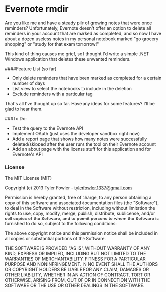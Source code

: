 Evernote rmdir
============================
Are you like me and have a steady pile of growing notes that were once reminders? Unfortunately, Evernote doesn't offer an option to delete all reminders in your account that are marked as completed, and so now I have about a dozen useless notes in my personal notebook marked "go grocery shopping" or "study for that exam tomorrow!"

This kind of thing causes me grief, so I thought I'd write a simple .NET Windows application that deletes these unwanted reminders.

####Feature List (so far)
- Only delete reminders that have been marked as completed for a certain number of days
- List view to select the notebooks to include in the deletion
- Exclude reminders with a particular tag

That's all I've thought up so far. Have any ideas for some features? I'll be glad to hear them.

###To Do:
- Test the query to the Evernote API
- Implement OAuth (just uses the developer sandbox right now)
- Add a report page that shows how many notes were successfully deleted/skipped after the user runs the tool on their Evernote account
- Add an about page with the license stuff for this application and for Evernote's API

### License
The MIT License (MIT)

Copyright (c) 2013 Tyler Fowler - tylerfowler.1337@gmail.com

Permission is hereby granted, free of charge, to any person obtaining a copy
of this software and associated documentation files (the "Software"), to deal
in the Software without restriction, including without limitation the rights
to use, copy, modify, merge, publish, distribute, sublicense, and/or sell
copies of the Software, and to permit persons to whom the Software is
furnished to do so, subject to the following conditions:

The above copyright notice and this permission notice shall be included in
all copies or substantial portions of the Software.

THE SOFTWARE IS PROVIDED "AS IS", WITHOUT WARRANTY OF ANY KIND, EXPRESS OR
IMPLIED, INCLUDING BUT NOT LIMITED TO THE WARRANTIES OF MERCHANTABILITY,
FITNESS FOR A PARTICULAR PURPOSE AND NONINFRINGEMENT. IN NO EVENT SHALL THE
AUTHORS OR COPYRIGHT HOLDERS BE LIABLE FOR ANY CLAIM, DAMAGES OR OTHER
LIABILITY, WHETHER IN AN ACTION OF CONTRACT, TORT OR OTHERWISE, ARISING FROM,
OUT OF OR IN CONNECTION WITH THE SOFTWARE OR THE USE OR OTHER DEALINGS IN
THE SOFTWARE.

